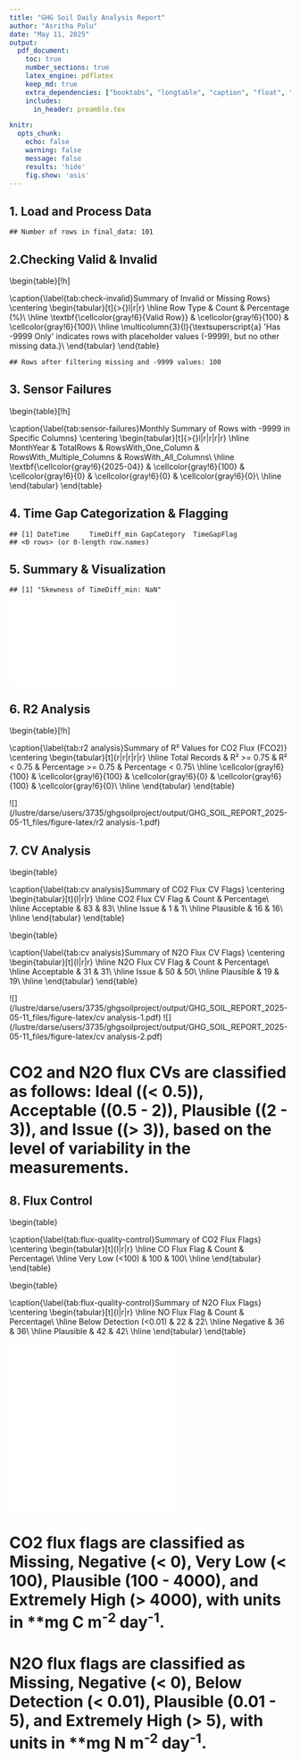 ```yaml
---
title: "GHG Soil Daily Analysis Report"
author: "Asritha Polu"
date: "May 11, 2025"
output:
  pdf_document:
    toc: true
    number_sections: true
    latex_engine: pdflatex
    keep_md: true
    extra_dependencies: ["booktabs", "longtable", "caption", "float", "wrapfig", "colortbl", "xcolor", "multirow"]
    includes:
      in_header: preamble.tex

knitr:
  opts_chunk:
    echo: false     
    warning: false  
    message: false 
    results: 'hide' 
    fig.show: 'asis' 
---
```




## 1. Load and Process Data


```
## Number of rows in final_data: 101
```
## 2.Checking Valid & Invalid
\begin{table}[!h]

\caption{\label{tab:check-invalid}Summary of Invalid or Missing Rows}
\centering
\begin{tabular}[t]{>{}l|r|r}
\hline
Row Type & Count & Percentage (\%)\\
\hline
\textbf{\cellcolor{gray!6}{Valid Row}} & \cellcolor{gray!6}{100} & \cellcolor{gray!6}{100}\\
\hline
\multicolumn{3}{l}{\textsuperscript{a} 'Has -9999 Only' indicates rows with placeholder values (-9999), but no other missing data.}\\
\end{tabular}
\end{table}

```
## Rows after filtering missing and -9999 values: 100
```


## 3. Sensor Failures

\begin{table}[!h]

\caption{\label{tab:sensor-failures}Monthly Summary of Rows with -9999 in Specific Columns}
\centering
\begin{tabular}[t]{>{}l|r|r|r|r}
\hline
MonthYear & TotalRows & RowsWith\_One\_Column & RowsWith\_Multiple\_Columns & RowsWith\_All\_Columns\\
\hline
\textbf{\cellcolor{gray!6}{2025-04}} & \cellcolor{gray!6}{100} & \cellcolor{gray!6}{0} & \cellcolor{gray!6}{0} & \cellcolor{gray!6}{0}\\
\hline
\end{tabular}
\end{table}

## 4. Time Gap Categorization & Flagging

```
## [1] DateTime     TimeDiff_min GapCategory  TimeGapFlag 
## <0 rows> (or 0-length row.names)
```

## 5. Summary & Visualization


```
## [1] "Skewness of TimeDiff_min: NaN"
```

![](/lustre/darse/users/3735/ghgsoilproject/output/GHG_SOIL_REPORT_2025-05-11_files/figure-latex/summary-1.pdf)<!-- --> 


## 6. R2 Analysis 
\begin{table}[!h]

\caption{\label{tab:r2 analysis}Summary of R² Values for CO2 Flux (FCO2)}
\centering
\begin{tabular}[t]{r|r|r|r|r}
\hline
Total Records & R² >= 0.75 & R² < 0.75 & Percentage >= 0.75 & Percentage < 0.75\\
\hline
\cellcolor{gray!6}{100} & \cellcolor{gray!6}{100} & \cellcolor{gray!6}{0} & \cellcolor{gray!6}{100} & \cellcolor{gray!6}{0}\\
\hline
\end{tabular}
\end{table}

![](/lustre/darse/users/3735/ghgsoilproject/output/GHG_SOIL_REPORT_2025-05-11_files/figure-latex/r2 analysis-1.pdf)<!-- --> 
## 7. CV Analysis 

\begin{table}

\caption{\label{tab:cv analysis}Summary of CO2 Flux CV Flags}
\centering
\begin{tabular}[t]{l|r|r}
\hline
CO2 Flux CV Flag & Count & Percentage\\
\hline
Acceptable & 83 & 83\\
\hline
Issue & 1 & 1\\
\hline
Plausible & 16 & 16\\
\hline
\end{tabular}
\end{table}

\begin{table}

\caption{\label{tab:cv analysis}Summary of N2O Flux CV Flags}
\centering
\begin{tabular}[t]{l|r|r}
\hline
N2O Flux CV Flag & Count & Percentage\\
\hline
Acceptable & 31 & 31\\
\hline
Issue & 50 & 50\\
\hline
Plausible & 19 & 19\\
\hline
\end{tabular}
\end{table}

![](/lustre/darse/users/3735/ghgsoilproject/output/GHG_SOIL_REPORT_2025-05-11_files/figure-latex/cv analysis-1.pdf)<!-- --> ![](/lustre/darse/users/3735/ghgsoilproject/output/GHG_SOIL_REPORT_2025-05-11_files/figure-latex/cv analysis-2.pdf)<!-- --> 
# CO2 and N2O flux CVs are classified as follows: **Ideal** (\(< 0.5\)), **Acceptable** (\(0.5 - 2\)), **Plausible** (\(2 - 3\)), and **Issue** (\(> 3\)), based on the level of variability in the measurements.

## 8. Flux Control

\begin{table}

\caption{\label{tab:flux-quality-control}Summary of CO2 Flux Flags}
\centering
\begin{tabular}[t]{l|r|r}
\hline
CO Flux Flag & Count & Percentage\\
\hline
Very Low (<100) & 100 & 100\\
\hline
\end{tabular}
\end{table}

\begin{table}

\caption{\label{tab:flux-quality-control}Summary of N2O Flux Flags}
\centering
\begin{tabular}[t]{l|r|r}
\hline
NO Flux Flag & Count & Percentage\\
\hline
Below Detection (<0.01) & 22 & 22\\
\hline
Negative & 36 & 36\\
\hline
Plausible & 42 & 42\\
\hline
\end{tabular}
\end{table}

![](/lustre/darse/users/3735/ghgsoilproject/output/GHG_SOIL_REPORT_2025-05-11_files/figure-latex/flux-quality-control-1.pdf)<!-- --> ![](/lustre/darse/users/3735/ghgsoilproject/output/GHG_SOIL_REPORT_2025-05-11_files/figure-latex/flux-quality-control-2.pdf)<!-- --> 

# CO2 flux flags are classified as **Missing**, **Negative (< 0)**, **Very Low (< 100)**, **Plausible (100 - 4000)**, and **Extremely High (> 4000)**, with units in **mg C m<sup>-2</sup> day<sup>-1</sup>.  

# N2O flux flags are classified as **Missing**, **Negative (< 0)**, **Below Detection (< 0.01)**, **Plausible (0.01 - 5)**, and **Extremely High (> 5)**, with units in **mg N m<sup>-2</sup> day<sup>-1</sup>.




